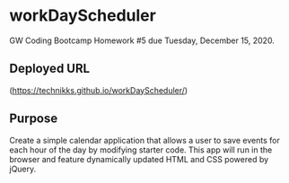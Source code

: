 # workDayScheduler
GW Coding Bootcamp Homework #5 due Tuesday, December 15, 2020. 

## Deployed URL 
(https://technikks.github.io/workDayScheduler/)

## Purpose
Create a simple calendar application that allows a user to save events for each hour of the day by modifying starter code. This app will run in the browser and feature dynamically updated HTML and CSS powered by jQuery. 